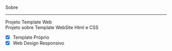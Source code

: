 Sobre
___
Projeto Template Web<br>
Projeto sobre Template WebSite Html e CSS<br>

* [x] Template Próprio<br>
* [x] Web Design Responsivo
